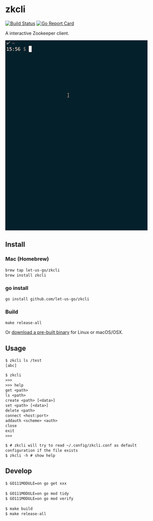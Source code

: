 # zkcli

[![Build Status](https://github.com/let-us-go/zkcli/workflows/Go/badge.svg?branch=master)](https://travis-ci.org/let-us-go/zkcli)
[![Go Report Card](https://goreportcard.com/badge/github.com/let-us-go/zkcli)](https://goreportcard.com/report/github.com/let-us-go/zkcli)

A interactive Zookeeper client.

![zkcli](./zkcli.gif)


## Install

### Mac (Homebrew)

```
brew tap let-us-go/zkcli
brew install zkcli
```

### go install

```
go install github.com/let-us-go/zkcli
```

### Build

```
make release-all
```

Or [download a pre-built binary](https://github.com/let-us-go/zkcli/releases) for Linux or macOS/OSX.


## Usage

```shell
$ zkcli ls /test
[abc]
```

```shell
$ zkcli
>>> 
>>> help
get <path>
ls <path>
create <path> [<data>]
set <path> [<data>]
delete <path>
connect <host:port>
addauth <scheme> <auth>
close
exit
>>>
```

```shell
$ # zkcli will try to read ~/.config/zkcli.conf as default configuration if the file exists
$ zkcli -h # show help
```


## Develop

```
$ GO111MODULE=on go get xxx

$ GO111MODULE=on go mod tidy
$ GO111MODULE=on go mod verify

$ make build
$ make release-all
```
